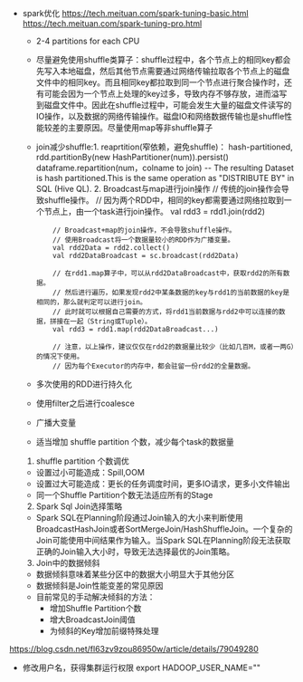 - spark优化
https://tech.meituan.com/spark-tuning-basic.html
https://tech.meituan.com/spark-tuning-pro.html
  - 2-4 partitions for each CPU
  - 尽量避免使用shuffle类算子：shuffle过程中，各个节点上的相同key都会先写入本地磁盘，然后其他节点需要通过网络传输拉取各个节点上的磁盘文件中的相同key。而且相同key都拉取到同一个节点进行聚合操作时，还有可能会因为一个节点上处理的key过多，导致内存不够存放，进而溢写到磁盘文件中。因此在shuffle过程中，可能会发生大量的磁盘文件读写的IO操作，以及数据的网络传输操作。磁盘IO和网络数据传输也是shuffle性能较差的主要原因。尽量使用map等非shuffle算子
  - join减少shuffle:1. reaprtition(窄依赖，避免shuffle)： hash-partitioned, rdd.partitionBy(new HashPartitioner(num)).persist()
                          					            dataframe.repartition(num，colname to join) -- The resulting Dataset is hash partitioned.This is the same operation as   "DISTRIBUTE BY" in SQL (Hive QL). 
         2. Broadcast与map进行join操作
             // 传统的join操作会导致shuffle操作。
			// 因为两个RDD中，相同的key都需要通过网络拉取到一个节点上，由一个task进行join操作。
			val rdd3 = rdd1.join(rdd2)

			// Broadcast+map的join操作，不会导致shuffle操作。
			// 使用Broadcast将一个数据量较小的RDD作为广播变量。
			val rdd2Data = rdd2.collect()
			val rdd2DataBroadcast = sc.broadcast(rdd2Data)

			// 在rdd1.map算子中，可以从rdd2DataBroadcast中，获取rdd2的所有数据。
			// 然后进行遍历，如果发现rdd2中某条数据的key与rdd1的当前数据的key是相同的，那么就判定可以进行join。
			// 此时就可以根据自己需要的方式，将rdd1当前数据与rdd2中可以连接的数据，拼接在一起（String或Tuple）。
			val rdd3 = rdd1.map(rdd2DataBroadcast...)

			// 注意，以上操作，建议仅仅在rdd2的数据量比较少（比如几百M，或者一两G）的情况下使用。
			// 因为每个Executor的内存中，都会驻留一份rdd2的全量数据。
  - 多次使用的RDD进行持久化
  - 使用filter之后进行coalesce
  - 广播大变量
  - 适当增加 shuffle partition 个数，减少每个task的数据量

  1. shuffle partition 个数调优
  - 设置过小可能造成：Spill,OOM
  - 设置过大可能造成：更长的任务调度时间，更多IO请求，更多小文件输出
  - 同一个Shuffle Partition个数无法适应所有的Stage
  2. Spark Sql Join选择策略
  - Spark SQL在Planning阶段通过Join输入的大小来判断使用BroadcastHashJoin或者SortMergeJoin/HashShuffleJoin。一个复杂的Join可能使用中间结果作为输入。当Spark SQL在Planning阶段无法获取正确的Join输入大小时，导致无法选择最优的Join策略。
  3. Join中的数据倾斜
  - 数据倾斜意味着某些分区中的数据大小明显大于其他分区
  - 数据倾斜是Join性能变差的常见原因
  - 目前常见的手动解决倾斜的方法：
	- 增加Shuffle Partition个数
	- 增大BroadcastJoin阈值
	- 为倾斜的Key增加前缀特殊处理

https://blog.csdn.net/fl63zv9zou86950w/article/details/79049280


- 修改用户名，获得集群运行权限
export HADOOP_USER_NAME=""